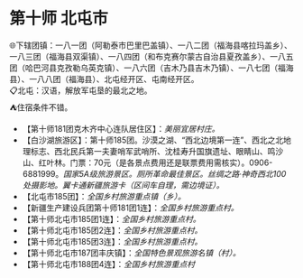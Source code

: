 # 第十师 北屯市  
🌐下辖团镇：一八一团（阿勒泰市巴里巴盖镇）、一八二团（福海县喀拉玛盖乡）、一八三团（福海县双渠镇）、一八四团（和布克赛尔蒙古自治县夏孜盖乡）、一八五团（哈巴河县克孜勒乌英克镇）、一八六团（吉木乃县吉木乃镇）、一八七团（福海县）、一八八团（福海县）、北屯经开区、屯南经开区。  
📋北屯：汉语，解放军屯垦的最北之地。  
⛺住宿条件不错。  

* 【第十师181团克木齐中心连队居住区】：*美丽宜居村庄。*  
* 【白沙湖旅游区】：第十师185团。沙漠之湖、“西北边境第一连”、西北之北地理标志、西北民兵第一夫妻哨军武哨所、沈桂寿升国旗遗址、眼睛山、鸣沙山、红叶林。门票：70元（是各景点费用还是联票费用需核实）。0906-6881999。*国家5A级旅游景区。厕所革命最佳景区。丝绸之路·神奇西北100处摄影地。翼卡通新疆旅游卡（区间车自理，需边境证）。*  
* 【北屯市185团】：*全国乡村旅游重点镇（乡）。*  
* 【新疆生产建设兵团第十师181团1连】：*全国乡村旅游重点村。*  
* 【第十师北屯市185团1连】：*全国乡村旅游重点村。*  
* 【第十师北屯市185团2连】：*全国乡村旅游重点村。*  
* 【第十师北屯市185团3连】：*全国乡村旅游重点村。*  
* 【第十师北屯市187团丰庆镇】：*全国特色景观旅游名镇（村）。*  
* 【第十师北屯市188团4连】：*全国乡村旅游重点村*  